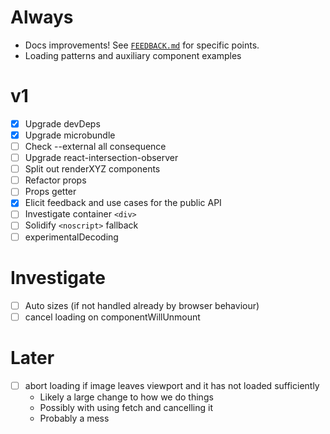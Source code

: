 # Always

- Docs improvements! See [`FEEDBACK.md`](./FEEDBACK.md) for specific points.
- Loading patterns and auxiliary component examples

# v1

- [x] Upgrade devDeps
- [x] Upgrade microbundle
- [ ] Check --external all consequence
- [ ] Upgrade react-intersection-observer
- [ ] Split out renderXYZ components
- [ ] Refactor props
- [ ] Props getter
- [x] Elicit feedback and use cases for the public API
- [ ] Investigate container `<div>`
- [ ] Solidify `<noscript>` fallback
- [ ] experimentalDecoding

# Investigate

- [ ] Auto sizes (if not handled already by browser behaviour)
- [ ] cancel loading on componentWillUnmount

# Later

- [ ] abort loading if image leaves viewport and it has not loaded sufficiently
  - Likely a large change to how we do things
  - Possibly with using fetch and cancelling it
  - Probably a mess
